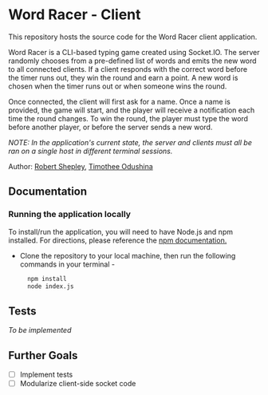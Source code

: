 # Word Racer - Client

This repository hosts the source code for the Word Racer client application.  

Word Racer is a CLI-based typing game created using Socket.IO. The server randomly chooses from a pre-defined list of words and emits the new word to all connected clients. If a client responds with the correct word before the timer runs out, they win the round and earn a point. A new word is chosen when the timer runs out or when someone wins the round.

Once connected, the client will first ask for a name. Once a name is provided, the game will start, and the player will receive a notification each time the round changes. To win the round, the player must type the word before another player, or before the server sends a new word.

*NOTE: In the application's current state, the server and clients must all be ran on a single host in different terminal sessions.*

Author: [Robert Shepley](https://github.com/shepleysound), [Timothee Odushina](https://github.com/timothee2022)
<!-- Replace URL's and add more necessary links -->
<!-- - [Tests Report]()
- [Assignment Pull Request]()
- [Heroku Prod Deployment]() -->

## Documentation

### Running the application locally

To install/run the application, you will need to have Node.js and npm installed. For directions, please reference the [npm documentation.](https://docs.npmjs.com/downloading-and-installing-node-js-and-npm)

- Clone the repository to your local machine, then run the following commands in your terminal -

  ```bash
    npm install
    node index.js
  ```

## Tests

*To be implemented*
<!-- - Unit Tests: `npm run test` -->

## Further Goals

- [ ] Implement tests
- [ ] Modularize client-side socket code

<!-- ## Structure Diagram -->
